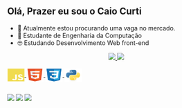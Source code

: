 ## Olá, Prazer eu sou o Caio Curti

  - 🔭 Atualmente estou procurando uma vaga no mercado.
  - 👻 Estudante de Engenharia da Computação
  - 🤓 Estudando Desenvolvimento Web front-end
  <div align="center">
  <a href="https://github.com/caiocurti">
  <img height="180em" src="https://github-readme-stats.vercel.app/api?username=caiocurti&show_icons=true&theme=dark&include_all_commits=true&count_private=true"/>
  <img height="180em" src="https://github-readme-stats.vercel.app/api/top-langs/?username=caiocurti&layout=compact&langs_count=7&theme=dark"/>
</div>
  <div style="display: inline_block"><br>
  <img align="center" alt="curti-Js" height="30" width="40" src="https://raw.githubusercontent.com/devicons/devicon/master/icons/javascript/javascript-plain.svg">
  <img align="center" alt="curti-HTML" height="30" width="40" src="https://raw.githubusercontent.com/devicons/devicon/master/icons/html5/html5-original.svg">
  <img align="center" alt="curti-CSS" height="30" width="40" src="https://raw.githubusercontent.com/devicons/devicon/master/icons/css3/css3-original.svg">
  <img align="center" alt="curti-Python" height="30" width="40" src="https://raw.githubusercontent.com/devicons/devicon/master/icons/python/python-original.svg">
</div>
  
  ##
  
  <div>
  <a href="https://instagram.com/_caiocurti?utm_medium=copy_link" target="_blank"><img src="https://img.shields.io/badge/-Instagram-%23E4405F?style=for-the-badge&logo=instagram&logoColor=white" target="_blank"></a>
  <a href = "mailto:caioalves.curti@gmail.com"><img src="https://img.shields.io/badge/-Gmail-%23333?style=for-the-badge&logo=gmail&logoColor=white" target="_blank"></a>
  <a href="https://www.linkedin.com/in/caio-curti-a22517209" target="_blank"><img src="https://img.shields.io/badge/-LinkedIn-%230077B5?style=for-the-badge&logo=linkedin&logoColor=white" target="_blank"></a>  
  <div/>
